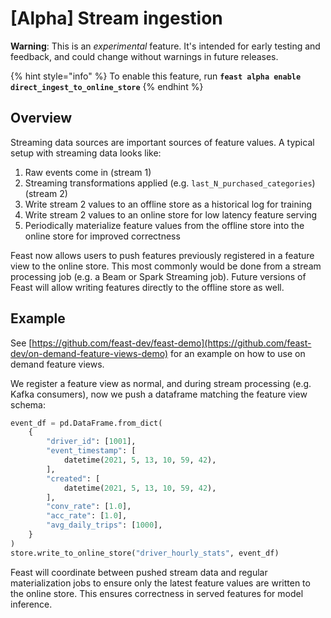 # \[Alpha] Stream ingestion

**Warning**: This is an _experimental_ feature. It's intended for early testing and feedback, and could change without warnings in future releases.

{% hint style="info" %}
To enable this feature, run **`feast alpha enable direct_ingest_to_online_store`**
{% endhint %}

## Overview

Streaming data sources are important sources of feature values. A typical setup with streaming data looks like:

1. Raw events come in (stream 1)
2. Streaming transformations applied (e.g. `last_N_purchased_categories`) (stream 2)
3. Write stream 2 values to an offline store as a historical log for training
4. Write stream 2 values to an online store for low latency feature serving
5. Periodically materialize feature values from the offline store into the online store for improved correctness

Feast now allows users to push features previously registered in a feature view to the online store. This most commonly would be done from a stream processing job (e.g. a Beam or Spark Streaming job). Future versions of Feast will allow writing features directly to the offline store as well.

## Example

See [https://github.com/feast-dev/feast-demo](https://github.com/feast-dev/on-demand-feature-views-demo) for an example on how to use on demand feature views.

We register a feature view as normal, and during stream processing (e.g. Kafka consumers), now we push a dataframe matching the feature view schema:

```python
event_df = pd.DataFrame.from_dict(
    {
        "driver_id": [1001],
        "event_timestamp": [
            datetime(2021, 5, 13, 10, 59, 42),
        ],
        "created": [
            datetime(2021, 5, 13, 10, 59, 42),
        ],
        "conv_rate": [1.0],
        "acc_rate": [1.0],
        "avg_daily_trips": [1000],
    }
)
store.write_to_online_store("driver_hourly_stats", event_df)
```

Feast will coordinate between pushed stream data and regular materialization jobs to ensure only the latest feature values are written to the online store. This ensures correctness in served features for model inference.
